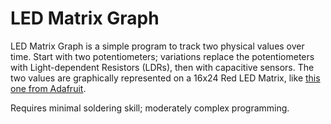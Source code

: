 # LED Matrix Graph

LED Matrix Graph is a simple program to track two physical values over time. Start with two potentiometers; variations replace the potentiometers with Light-dependent Resistors (LDRs), then with capacitive sensors. The two values are graphically represented on a 16x24 Red LED Matrix, like [this one from Adafruit](http://www.adafruit.com/products/555).

Requires minimal soldering skill; moderately complex programming.